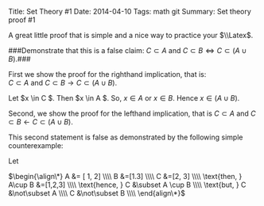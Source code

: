 ﻿Title:  Set Theory #1
Date: 2014-04-10
Tags: math  git 
Summary: Set theory proof #1

A great little proof that is simple and a nice way to practice your $\\Latex$.

###Demonstrate that this is a false claim: $C \subset A$ and $C \subset B \Leftrightarrow C \subset (A \cup B)$.###


First we show the proof for the righthand implication, that is:  
$C \subset A$ and $C \subset B \rightarrow C \subset (A \cup B)$.   

Let $x \in C $. Then $x \in A $. So, $x \in A$ or $x \in B$. Hence $x \in (A \cup B)$.  

Second, we show the proof for the lefthand implication, that is
$C \subset A$ and $C \subset B \leftarrow C \subset (A \cup B)$.  

This second statement is false as demonstrated by the following simple counterexample:  

Let

$\begin{\align\*}
A &= [ 1, 2]
\\\\
B &=[1.3]
\\\\
C &=[2, 3]
\\\\
\text{then, } A\cup B &=[1,2,3]
\\\\
\text{hence, } C &\subset A \cup B
\\\\
\text{but,  } C &\not\subset A
\\\\
C &\not\subset B
\\\\
\end{align\*}$
